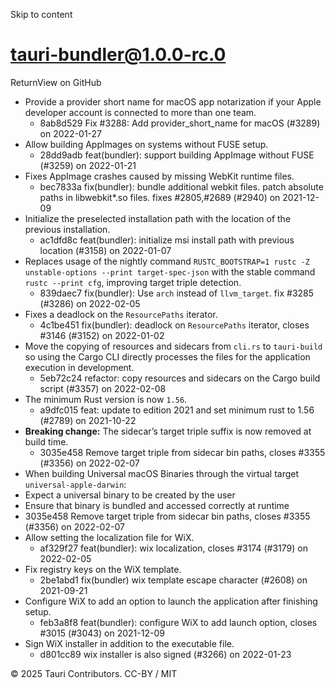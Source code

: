 Skip to content
# tauri-bundler@1.0.0-rc.0
ReturnView on GitHub
  * Provide a provider short name for macOS app notarization if your Apple developer account is connected to more than one team.
    * 8ab8d529 Fix #3288: Add provider_short_name for macOS (#3289) on 2022-01-27
  * Allow building AppImages on systems without FUSE setup.
    * 28dd9adb feat(bundler): support building AppImage without FUSE (#3259) on 2022-01-21
  * Fixes AppImage crashes caused by missing WebKit runtime files.
    * bec7833a fix(bundler): bundle additional webkit files. patch absolute paths in libwebkit*.so files. fixes #2805,#2689 (#2940) on 2021-12-09
  * Initialize the preselected installation path with the location of the previous installation.
    * ac1dfd8c feat(bundler): initialize msi install path with previous location (#3158) on 2022-01-07
  * Replaces usage of the nightly command `RUSTC_BOOTSTRAP=1 rustc -Z unstable-options --print target-spec-json` with the stable command `rustc --print cfg`, improving target triple detection.
    * 839daec7 fix(bundler): Use `arch` instead of `llvm_target`. fix #3285 (#3286) on 2022-02-05
  * Fixes a deadlock on the `ResourcePaths` iterator.
    * 4c1be451 fix(bundler): deadlock on `ResourcePaths` iterator, closes #3146 (#3152) on 2022-01-02
  * Move the copying of resources and sidecars from `cli.rs` to `tauri-build` so using the Cargo CLI directly processes the files for the application execution in development.
    * 5eb72c24 refactor: copy resources and sidecars on the Cargo build script (#3357) on 2022-02-08
  * The minimum Rust version is now `1.56`.
    * a9dfc015 feat: update to edition 2021 and set minimum rust to 1.56 (#2789) on 2021-10-22
  * **Breaking change:** The sidecar’s target triple suffix is now removed at build time.
    * 3035e458 Remove target triple from sidecar bin paths, closes #3355 (#3356) on 2022-02-07
  * When building Universal macOS Binaries through the virtual target `universal-apple-darwin`:
  * Expect a universal binary to be created by the user
  * Ensure that binary is bundled and accessed correctly at runtime
  * 3035e458 Remove target triple from sidecar bin paths, closes #3355 (#3356) on 2022-02-07
  * Allow setting the localization file for WiX.
    * af329f27 feat(bundler): wix localization, closes #3174 (#3179) on 2022-02-05
  * Fix registry keys on the WiX template.
    * 2be1abd1 fix(bundler) wix template escape character (#2608) on 2021-09-21
  * Configure WiX to add an option to launch the application after finishing setup.
    * feb3a8f8 feat(bundler): configure WiX to add launch option, closes #3015 (#3043) on 2021-12-09
  * Sign WiX installer in addition to the executable file.
    * d801cc89 wix installer is also signed (#3266) on 2022-01-23


© 2025 Tauri Contributors. CC-BY / MIT
